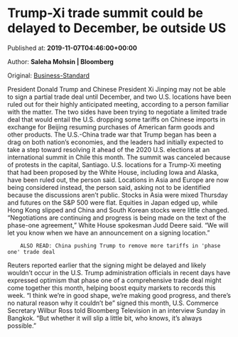 
# Trump-Xi trade summit could be delayed to December, be outside US

Published at: **2019-11-07T04:46:00+00:00**

Author: **Saleha Mohsin | Bloomberg**

Original: [Business-Standard](https://www.business-standard.com/article/international/trump-xi-trade-summit-could-be-delayed-to-december-be-outside-us-119110700314_1.html)

President Donald Trump and Chinese President Xi Jinping may not be able to sign a partial trade deal until December, and two U.S. locations have been ruled out for their highly anticipated meeting, according to a person familiar with the matter.
The two sides have been trying to negotiate a limited trade deal that would entail the U.S. dropping some tariffs on Chinese imports in exchange for Beijing resuming purchases of American farm goods and other products.
The U.S.-China trade war that Trump began has been a drag on both nation’s economies, and the leaders had initially expected to take a step toward resolving it ahead of the 2020 U.S. elections at an international summit in Chile this month. The summit was canceled because of protests in the capital, Santiago.
U.S. locations for a Trump-Xi meeting that had been proposed by the White House, including Iowa and Alaska, have been ruled out, the person said. Locations in Asia and Europe are now being considered instead, the person said, asking not to be identified because the discussions aren’t public.
Stocks in Asia were mixed Thursday and futures on the S&P 500 were flat. Equities in Japan edged up, while Hong Kong slipped and China and South Korean stocks were little changed.
“Negotiations are continuing and progress is being made on the text of the phase-one agreement,” White House spokesman Judd Deere said. “We will let you know when we have an announcement on a signing location.”

        ALSO READ: China pushing Trump to remove more tariffs in 'phase one' trade deal
      
Reuters reported earlier that the signing might be delayed and likely wouldn’t occur in the U.S.
Trump administration officials in recent days have expressed optimism that phase one of a comprehensive trade deal might come together this month, helping boost equity markets to records this week.
“I think we’re in good shape, we’re making good progress, and there’s no natural reason why it couldn’t be” signed this month, U.S. Commerce Secretary Wilbur Ross told Bloomberg Television in an interview Sunday in Bangkok. “But whether it will slip a little bit, who knows, it’s always possible.”
